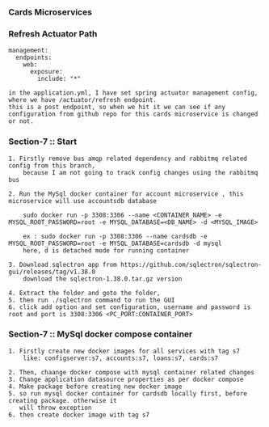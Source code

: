 ### Cards Microservices

### Refresh Actuator Path

    management:
      endpoints:
        web:
          exposure:
            include: "*"
    
    in the application.yml, I have set spring actuator management config, where we have /actuator/refresh endpoint.
    this is a post endpoint, so when we hit it we can see if any configuration from github repo for this cards microservice is changed
    or not.


### Section-7 :: Start

    1. Firstly remove bus amqp related dependency and rabbitmq related config from this branch, 
        because I am not going to track config changes using the rabbitmq bus

    2. Run the MySql docker container for account microservice , this microservice will use accountsdb database
        
        sudo docker run -p 3308:3306 --name <CONTAINER_NAME> -e MYSQL_ROOT_PASSWORD=root -e MYSQL_DATABASE=<DB_NAME> -d <MYSQL_IMAGE>

        ex : sudo docker run -p 3308:3306 --name cardsdb -e MYSQL_ROOT_PASSWORD=root -e MYSQL_DATABASE=cardsdb -d mysql
        here, d is detached mode for running container

    3. Download sqlectron app from https://github.com/sqlectron/sqlectron-gui/releases/tag/v1.38.0
        download the sqlectron-1.38.0.tar.gz version
    
    4. Extract the folder and goto the folder,
    5. then run ./sqlectron command to run the GUI
    6. click add option and set configuration, username and password is root and port is 3308:3306 <PC_PORT:CONTAINER_PORT>


### Section-7 :: MySql docker compose container

    1. Firstly create new docker images for all services with tag s7
        like: configserver:s7, accounts:s7, loans:s7, cards:s7

    2. Then, chaange docker compose with mysql container related changes
    3. Change application datasource properties as per docker compose
    4. Make package before creating new docker image
    5. so run mysql docker container for cardsdb locally first, before creating package. otherwise it
       will throw exception
    6. then create docker image with tag s7